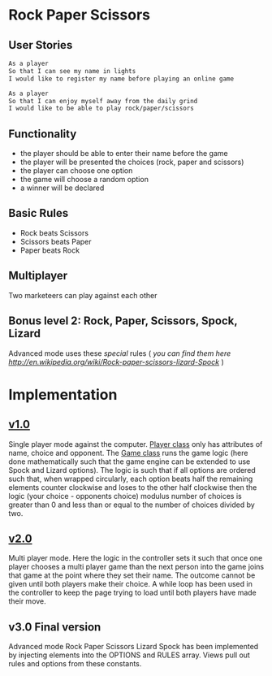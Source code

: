 # Rock Paper Scissors

User Stories
------------

```sh
As a player
So that I can see my name in lights
I would like to register my name before playing an online game

As a player
So that I can enjoy myself away from the daily grind
I would like to be able to play rock/paper/scissors
```

Functionality
-------------

- the player should be able to enter their name before the game
- the player will be presented the choices (rock, paper and scissors)
- the player can choose one option
- the game will choose a random option
- a winner will be declared

## Basic Rules

- Rock beats Scissors
- Scissors beats Paper
- Paper beats Rock


## Multiplayer

Two marketeers can play against each other

## Bonus level 2: Rock, Paper, Scissors, Spock, Lizard

Advanced mode uses these _special_ rules ( _you can find them here http://en.wikipedia.org/wiki/Rock-paper-scissors-lizard-Spock_ )

# Implementation

[v1.0](https://github.com/DataMinerUK/rps-challenge/releases/tag/v1.0)
------

Single player mode against the computer. [Player class](https://github.com/DataMinerUK/rps-challenge/blob/master/lib/player.rb) only has attributes of name, choice and opponent. The [Game class](https://github.com/DataMinerUK/rps-challenge/blob/master/lib/game.rb) runs the game logic (here done mathematically such that the game engine can be extended to use Spock and Lizard options). The logic is such that if all options are ordered such that, when wrapped circularly, each option beats half the remaining elements counter clockwise and loses to the other half clockwise then the logic (your choice - opponents choice) modulus number of choices is greater than 0 and less than or equal to the number of choices divided by two.

[v2.0](https://github.com/DataMinerUK/rps-challenge/releases/tag/v2.0)
------

Multi player mode. Here the logic in the controller sets it such that once one player chooses a multi player game than the next person into the game joins that game at the point where they set their name. The outcome cannot be given until both players make their choice. A while loop has been used in the controller to keep the page trying to load until both players have made their move.

v3.0 Final version
------------------

Advanced mode Rock Paper Scissors Lizard Spock has been implemented by injecting elements into the OPTIONS and RULES array. Views pull out rules and options from these constants.

